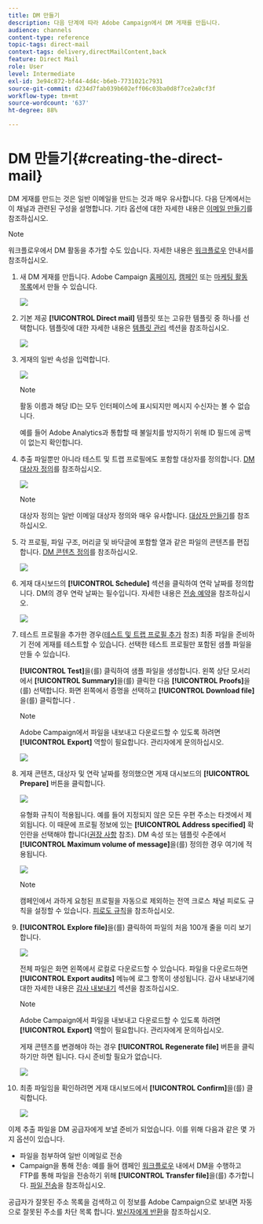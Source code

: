 ```yaml
---
title: DM 만들기
description: 다음 단계에 따라 Adobe Campaign에서 DM 게재를 만듭니다.
audience: channels
content-type: reference
topic-tags: direct-mail
context-tags: delivery,directMailContent,back
feature: Direct Mail
role: User
level: Intermediate
exl-id: 3e94c872-bf44-4d4c-b6eb-7731021c7931
source-git-commit: d234d7fab039b602eff06c03ba0d8f7ce2a0cf3f
workflow-type: tm+mt
source-wordcount: '637'
ht-degree: 88%

---
```


# DM 만들기{#creating-the-direct-mail}

DM 게재를 만드는 것은 일반 이메일을 만드는 것과 매우 유사합니다. 다음 단계에서는 이 채널과 관련된 구성을 설명합니다. 기타 옵션에 대한 자세한 내용은 [이메일 만들기](../../channels/using/creating-an-email.md)를 참조하십시오.

>[!NOTE]
>
>워크플로우에서 DM 활동을 추가할 수도 있습니다. 자세한 내용은 [워크플로우](../../automating/using/direct-mail-delivery.md) 안내서를 참조하십시오.

1. 새 DM 게재를 만듭니다. Adobe Campaign [홈페이지](../../start/using/interface-description.md#home-page), [캠페인](../../start/using/marketing-activities.md#creating-a-marketing-activity) 또는 [마케팅 활동 목록](../../start/using/programs-and-campaigns.md#creating-a-campaign)에서 만들 수 있습니다.

   ![](assets/direct_mail_1.png)

1. 기본 제공 **[!UICONTROL Direct mail]** 템플릿 또는 고유한 템플릿 중 하나를 선택합니다. 템플릿에 대한 자세한 내용은 [템플릿 관리](../../start/using/marketing-activity-templates.md) 섹션을 참조하십시오.

   ![](assets/direct_mail_2.png)

1. 게재의 일반 속성을 입력합니다.

   ![](assets/direct_mail_3.png)

   >[!NOTE]
   >
   >활동 이름과 해당 ID는 모두 인터페이스에 표시되지만 메시지 수신자는 볼 수 없습니다.
   >
   >예를 들어 Adobe Analytics과 통합할 때 불일치를 방지하기 위해 ID 필드에 공백이 없는지 확인합니다.

1. 추출 파일뿐만 아니라 테스트 및 트랩 프로필에도 포함할 대상자를 정의합니다. [DM 대상자 정의](../../channels/using/defining-the-direct-mail-audience.md)를 참조하십시오.

   ![](assets/direct_mail_4.png)

   >[!NOTE]
   >
   >대상자 정의는 일반 이메일 대상자 정의와 매우 유사합니다. [대상자 만들기](../../audiences/using/creating-audiences.md)를 참조하십시오.

1. 각 프로필, 파일 구조, 머리글 및 바닥글에 포함할 열과 같은 파일의 콘텐츠를 편집합니다. [DM 콘텐츠 정의](../../channels/using/defining-the-direct-mail-content.md)를 참조하십시오.

   ![](assets/direct_mail_5.png)

1. 게재 대시보드의 **[!UICONTROL Schedule]** 섹션을 클릭하여 연락 날짜를 정의합니다. DM의 경우 연락 날짜는 필수입니다. 자세한 내용은 [전송 예약](../../sending/using/about-scheduling-messages.md)을 참조하십시오.

   ![](assets/direct_mail_8.png)

1. 테스트 프로필을 추가한 경우([테스트 및 트랩 프로필 추가](../../channels/using/defining-the-direct-mail-audience.md#adding-test-and-trap-profiles) 참조) 최종 파일을 준비하기 전에 게재를 테스트할 수 있습니다. 선택한 테스트 프로필만 포함된 샘플 파일을 만들 수 있습니다.

   **[!UICONTROL Test]**&#x200B;을(를) 클릭하여 샘플 파일을 생성합니다. 왼쪽 상단 모서리에서 **[!UICONTROL Summary]**&#x200B;을(를) 클릭한 다음 **[!UICONTROL Proofs]**&#x200B;을(를) 선택합니다. 화면 왼쪽에서 증명을 선택하고 **[!UICONTROL Download file]**&#x200B;을(를) 클릭합니다 .

   >[!NOTE]
   >
   >Adobe Campaign에서 파일을 내보내고 다운로드할 수 있도록 하려면 **[!UICONTROL Export]** 역할이 필요합니다. 관리자에게 문의하십시오.

   ![](assets/direct_mail_19.png)

1. 게재 콘텐츠, 대상자 및 연락 날짜를 정의했으면 게재 대시보드의 **[!UICONTROL Prepare]** 버튼을 클릭합니다.

   ![](assets/direct_mail_16.png)

   유형화 규칙이 적용됩니다. 예를 들어 지정되지 않은 모든 우편 주소는 타겟에서 제외됩니다. 이 때문에 프로필 정보에 있는 **[!UICONTROL Address specified]** 확인란을 선택해야 합니다([권장 사항](../../channels/using/about-direct-mail.md#recommendations) 참조). DM 속성 또는 템플릿 수준에서 **[!UICONTROL Maximum volume of message]**&#x200B;을(를) 정의한 경우 여기에 적용됩니다.

   ![](assets/direct_mail_25.png)

   >[!NOTE]
   >
   >캠페인에서 과하게 요청된 프로필을 자동으로 제외하는 전역 크로스 채널 피로도 규칙을 설정할 수 있습니다. [피로도 규칙](../../sending/using/fatigue-rules.md)을 참조하십시오.

1. **[!UICONTROL Explore file]**&#x200B;을(를) 클릭하여 파일의 처음 100개 줄을 미리 보기합니다.

   ![](assets/direct_mail_18.png)

   전체 파일은 화면 왼쪽에서 로컬로 다운로드할 수 있습니다. 파일을 다운로드하면 **[!UICONTROL Export audits]** 메뉴에 로그 항목이 생성됩니다. 감사 내보내기에 대한 자세한 내용은 [감사 내보내기](../../administration/using/auditing-export-logs.md) 섹션을 참조하십시오.

   >[!NOTE]
   >
   >Adobe Campaign에서 파일을 내보내고 다운로드할 수 있도록 하려면 **[!UICONTROL Export]** 역할이 필요합니다. 관리자에게 문의하십시오.

   게재 콘텐츠를 변경해야 하는 경우 **[!UICONTROL Regenerate file]** 버튼을 클릭하기만 하면 됩니다. 다시 준비할 필요가 없습니다.

   ![](assets/direct_mail_21.png)

1. 최종 파일임을 확인하려면 게재 대시보드에서 **[!UICONTROL Confirm]**&#x200B;을(를) 클릭합니다.

   ![](assets/direct_mail_20.png)

이제 추출 파일을 DM 공급자에게 보낼 준비가 되었습니다. 이를 위해 다음과 같은 몇 가지 옵션이 있습니다.

* 파일을 첨부하여 일반 이메일로 전송
* Campaign을 통해 전송: 예를 들어 캠페인 [워크플로우](../../automating/using/direct-mail-delivery.md) 내에서 DM을 수행하고 FTP를 통해 파일을 전송하기 위해 **[!UICONTROL Transfer file]**&#x200B;을(를) 추가합니다. [파일 전송](../../automating/using/transfer-file.md)을 참조하십시오.

공급자가 잘못된 주소 목록을 검색하고 이 정보를 Adobe Campaign으로 보내면 자동으로 잘못된 주소를 차단 목록 합니다. [발신자에게 반환](../../channels/using/return-to-sender.md)을 참조하십시오.

